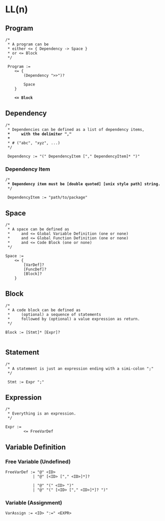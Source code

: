 # LL(n)

## Program

<pre><code>/*
 * A program can be 
 * either &#x3C;= { Dependency -> Space }
 * or &#x3C;= Block
 */
 
 Program :=
    &#x3C;= {
        (Dependency ">>")? 
        
        Space
    }
    
<strong>    &#x3C;= Block
</strong></code></pre>

## Dependency

<pre><code>/*
 * Dependencies can be defined as a list of dependency items,
<strong> *     with the delimiter ","
</strong><strong> *   
</strong> * # ("abc", "xyz", ...)
 */
 
 Dependency := "(" DependencyItem ["," DependencyItem]* ")"
</code></pre>

### Dependency Item

<pre><code>/*
<strong> * Dependency item must be [double quoted] [unix style path] string.
</strong> */
 
 DependencyItem := "path/to/package"
</code></pre>

## Space

```
/*
 * A space can be defined as
 *     and <= Global Variable Definition (one or none)
 *     and <= Global Function Definition (one or none)
 *     and <= Code Block (one or none)
 */

Space := 
    <= {
        [VarDef]?
        [FuncDef]?
        [Block]?
    }
```

## Block

```
/*
 * A code block can be defined as 
 *     (optional) a sequence of statements 
 *     followed by (optional) a value expression as return.
 */
 
Block := [Stmt]* [Expr]?


```

## Statement

```
/*
 * A statement is just an expression ending with a simi-colon ";"
 */
 
 Stmt := Expr ";"
```

## Expression

```
/*
 * Everything is an expression.
 */
 
Expr := 
        <= FreeVarDef
```

## Variable Definition

### Free Variable (Undefined)

```
FreeVarDef := "@" <ID>
            | "@" [<ID> ["," <ID>]*]?
            
            | "@" "(" <ID> ")"
            | "@" "(" [<ID> ["," <ID>]*]? ")"
```

### Variable (Assignment)

```
VarAssign := <ID> ":=" <EXPR>
```
